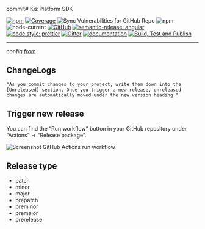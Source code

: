 commit# Kiz Platform SDK

[![npm](https://img.shields.io/npm/v/kiz-sdk)](https://www.npmjs.com/package/kiz-sdk)
[![Coverage](https://raw.githubu./task.enumsercontent.com/RahkarSanat/kiz-sdk-js/main/coverage-badge.svg)](https://htmlpreview.github.io/?https://github.com/RahkarSanat/kiz-sdk-js/blob/main/docs/coverage/lcov-report/index.html)
![Sync Vulnerabilities for GitHub Repo](https://img.shields.io/snyk/vulnerabilities/github/RahkarSanat/kiz-sdk-js)
![npm](https://img.shields.io/npm/dm/kiz-sdk)
![node-current](https://img.shields.io/node/v/kiz-sdk)
[![GitHub](https://img.shields.io/github/license/RahkarSanat/kiz-sdk-js?style=flat)](https://rahkarsanat.github.io/kiz-sdk-js/)
[![semantic-release: angular](https://img.shields.io/badge/semantic--release-nodejs-e10079?logo=semantic-release)](https://github.com/semantic-release/semantic-release)
[![code style: prettier](https://img.shields.io/badge/code_style-prettier-ff69b4.svg)](https://github.com/prettier/prettier)
[![Gitter](https://badges.gitter.im/npm-kiz-sdk/community.svg)](https://gitter.im/npm-kiz-sdk/community?utm_source=badge&utm_medium=badge&utm_campaign=pr-badge)
[![documentation](https://img.shields.io/badge/documentation-click_to_read-c27cf4)](https://rahkarsanat.github.io/kiz-sdk-js/)
[![Build, Test and Publish](https://github.com/RahkarSanat/kiz-sdk-js/actions/workflows/npm-ci.yml/badge.svg)](https://github.com/RahkarSanat/kiz-sdk-js/actions/workflows/npm-ci.yml)

---

_config [from](https://superface.ai/blog/npm-publish-gh-actions-changelog)_

## ChangeLogs

    "As you commit changes to your project, write them down into the [Unreleased] section. Once you trigger a new release, unreleased changes are automatically moved under the new version heading."

## Trigger new release

You can find the “Run workflow” button in your GitHub repository under “Actions” → “Release package”.

![Screenshot GitHub Actions run workflow](https://superface.ai/static_web/_next/image?url=%2Fimages%2Fblog%2Fposts%2F2022-06-github-run-workflow.png&w=3840&q=75)

## Release type

- patch
- minor
- major
- prepatch
- preminor
- premajor
- prerelease

